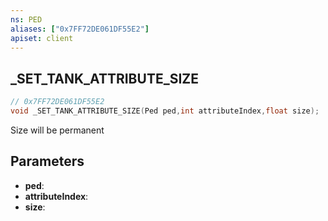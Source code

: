 ```yaml
---
ns: PED
aliases: ["0x7FF72DE061DF55E2"]
apiset: client
---
```

## _SET_TANK_ATTRIBUTE_SIZE

```c
// 0x7FF72DE061DF55E2
void _SET_TANK_ATTRIBUTE_SIZE(Ped ped,int attributeIndex,float size);
```

Size will be permanent

## Parameters
* **ped**:
* **attributeIndex**:
* **size**: